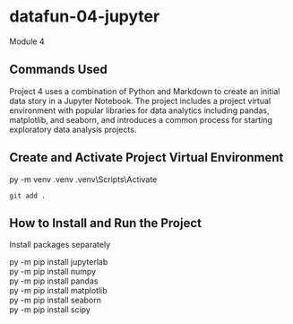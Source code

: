 # datafun-04-jupyter

Module 4

## Commands Used

Project 4 uses a combination of Python and Markdown to create an initial data story in a Jupyter Notebook. The project includes a project virtual environment with popular libraries for data analytics including pandas, matplotlib, and seaborn, and introduces a common process for starting exploratory data analysis projects.

## Create and Activate Project Virtual Environment

py -m venv .venv
.venv\Scripts\Activate

```
git add .
```

## How to Install and Run the Project

Install packages separately

py -m pip install jupyterlab  
py -m pip install numpy  
py -m pip install pandas  
py -m pip install matplotlib  
py -m pip install seaborn  
py -m pip install scipy
